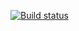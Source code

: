 [![Build status](https://ci.appveyor.com/api/projects/status/ldicbw9ccr0t867k?svg=true)](https://ci.appveyor.com/project/sapurina-t/testingwebinterfacesselenium2-1)
